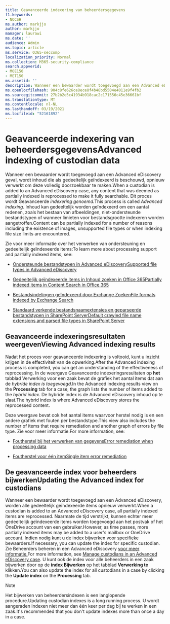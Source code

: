 ```yaml
---
title: Geavanceerde indexering van beheerdersgegevens
f1.keywords:
- NOCSH
ms.author: markjjo
author: markjjo
manager: laurawi
ms.date: ''
audience: Admin
ms.topic: article
ms.service: O365-seccomp
localization_priority: Normal
ms.collection: M365-security-compliance
search.appverid:
- MOE150
- MET150
ms.assetid: ''
description: Wanneer een bewaarder wordt toegevoegd aan een Advanced eDiscovery geval, wordt inhoud die als gedeeltelijk geïndexeerd is beschouwd, opnieuw verwerkt om deze volledig doorzoekbaar te maken.
ms.openlocfilehash: 904c8fe626ce8ece8f4b48bd5504e4011e9f4fb2
ms.sourcegitcommit: 27b2b2e5c41934b918cac2c171556c45e36661bf
ms.translationtype: MT
ms.contentlocale: nl-NL
ms.lasthandoff: 03/19/2021
ms.locfileid: "52161892"
---
```

# <a name="advanced-indexing-of-custodian-data"></a><span data-ttu-id="580f9-103">Geavanceerde indexering van beheerdersgegevens</span><span class="sxs-lookup"><span data-stu-id="580f9-103">Advanced indexing of custodian data</span></span>

<span data-ttu-id="580f9-104">Wanneer een bewaarder wordt toegevoegd aan een Advanced eDiscovery geval, wordt inhoud die als gedeeltelijk geïndexeerd is beschouwd, opnieuw verwerkt om deze volledig doorzoekbaar te maken.</span><span class="sxs-lookup"><span data-stu-id="580f9-104">When a custodian is added to an Advanced eDiscovery case, any content that was deemed as partially indexed is reprocessed to make it fully searchable.</span></span>  <span data-ttu-id="580f9-105">Dit proces wordt Geavanceerde *indexering genoemd.*</span><span class="sxs-lookup"><span data-stu-id="580f9-105">This process is called *Advanced indexing*.</span></span> <span data-ttu-id="580f9-106">Inhoud kan gedeeltelijk worden geïndexeerd om een aantal redenen, zoals het bestaan van afbeeldingen, niet-ondersteunde bestandstypen of wanneer limieten voor bestandsgrootte indexeren worden aangetroffen.</span><span class="sxs-lookup"><span data-stu-id="580f9-106">Content can be partially indexed for a number of reasons including the existence of images, unsupported file types or when indexing file size limits are encountered.</span></span>

<span data-ttu-id="580f9-107">Zie voor meer informatie over het verwerken van ondersteuning en gedeeltelijk geïndexeerde items:</span><span class="sxs-lookup"><span data-stu-id="580f9-107">To learn more about processing support and partially indexed items, see:</span></span>

- [<span data-ttu-id="580f9-108">Ondersteunde bestandstypen in Advanced eDiscovery</span><span class="sxs-lookup"><span data-stu-id="580f9-108">Supported file types in Advanced eDiscovery</span></span>](supported-filetypes-ediscovery20.md)

- [<span data-ttu-id="580f9-109">Gedeeltelijk geïndexeerde items in Inhoud zoeken in Office 365</span><span class="sxs-lookup"><span data-stu-id="580f9-109">Partially indexed items in Content Search in Office 365</span></span>](partially-indexed-items-in-content-search.md)

- [<span data-ttu-id="580f9-110">Bestandsindelingen geïndexeerd door Exchange Zoeken</span><span class="sxs-lookup"><span data-stu-id="580f9-110">File formats indexed by Exchange Search</span></span>](/exchange/file-formats-indexed-by-exchange-search-exchange-2013-help)

- [<span data-ttu-id="580f9-111">Standaard verkende bestandsnaamextensies en geparseerde bestandstypen in SharePoint Server</span><span class="sxs-lookup"><span data-stu-id="580f9-111">Default crawled file name extensions and parsed file types in SharePoint Server</span></span>](/SharePoint/technical-reference/default-crawled-file-name-extensions-and-parsed-file-types)

## <a name="viewing-advanced-indexing-results"></a><span data-ttu-id="580f9-112">Geavanceerde indexeringsresultaten weergeven</span><span class="sxs-lookup"><span data-stu-id="580f9-112">Viewing Advanced indexing results</span></span>

<span data-ttu-id="580f9-113">Nadat het proces voor geavanceerde indexering is voltooid, kunt u inzicht krijgen in de effectiviteit van de opwerking.</span><span class="sxs-lookup"><span data-stu-id="580f9-113">After the Advanced indexing process is completed, you can get an understanding of the effectiveness of reprocessing.</span></span>  <span data-ttu-id="580f9-114">In de weergave Geavanceerde indexeringsresultaten op **het** tabblad Verwerking voor een zaak bevat de grafiek het aantal items dat aan de *hybride index is toegevoegd.*</span><span class="sxs-lookup"><span data-stu-id="580f9-114">In the Advanced indexing results view on the **Processing** tab for a case, the graph lists the number of items added to the *hybrid index*.</span></span>  <span data-ttu-id="580f9-115">De hybride index is de Advanced eDiscovery inhoud op te slaat.</span><span class="sxs-lookup"><span data-stu-id="580f9-115">The hybrid index is where Advanced eDiscovery stores the reprocessed content.</span></span>

<span data-ttu-id="580f9-116">Deze weergave bevat ook het aantal items waarvoor herstel nodig is en een andere grafiek met fouten per bestandstype.</span><span class="sxs-lookup"><span data-stu-id="580f9-116">This view  also includes the number of items that require remediation and another graph of errors by file type.</span></span> <span data-ttu-id="580f9-117">Zie voor meer informatie:</span><span class="sxs-lookup"><span data-stu-id="580f9-117">For more information, see:</span></span>

- [<span data-ttu-id="580f9-118">Foutherstel bij het verwerken van gegevens</span><span class="sxs-lookup"><span data-stu-id="580f9-118">Error remediation when processing data</span></span>](error-remediation-when-processing-data-in-advanced-ediscovery.md)

- [<span data-ttu-id="580f9-119">Foutherstel voor één item</span><span class="sxs-lookup"><span data-stu-id="580f9-119">Single item error remediation</span></span>](single-item-error-remediation.md)

## <a name="updating-the-advanced-index-for-custodians"></a><span data-ttu-id="580f9-120">De geavanceerde index voor beheerders bijwerken</span><span class="sxs-lookup"><span data-stu-id="580f9-120">Updating the Advanced index for custodians</span></span>

<span data-ttu-id="580f9-121">Wanneer een bewaarder wordt toegevoegd aan een Advanced eDiscovery, worden alle gedeeltelijk geïndexeerde items opnieuw verwerkt.</span><span class="sxs-lookup"><span data-stu-id="580f9-121">When a custodian is added to an Advanced eDiscovery case, all partially indexed items are reprocessed.</span></span> <span data-ttu-id="580f9-122">Naarmate de tijd verstrijkt, kunnen echter meer gedeeltelijk geïndexeerde items worden toegevoegd aan het postvak of het OneDrive account van een gebruiker.</span><span class="sxs-lookup"><span data-stu-id="580f9-122">However, as time passes, more partially indexed items may be added to a user's mailbox or OneDrive account.</span></span>  <span data-ttu-id="580f9-123">Indien nodig kunt u de index bijwerken voor specifieke bewaarders.</span><span class="sxs-lookup"><span data-stu-id="580f9-123">If necessary, you can update the index for specific custodian.</span></span> <span data-ttu-id="580f9-124">Zie Beheerders beheren in een Advanced eDiscovery [voor meer informatie.](manage-new-custodians.md#re-index-custodian-data)</span><span class="sxs-lookup"><span data-stu-id="580f9-124">For more information, see [Manage custodians in an Advanced eDiscovery case](manage-new-custodians.md#re-index-custodian-data).</span></span> <span data-ttu-id="580f9-125">U kunt ook de index voor alle beheerders in een zaak bijwerken door op de **index Bijwerken** op het tabblad **Verwerking te** klikken.</span><span class="sxs-lookup"><span data-stu-id="580f9-125">You can also update the index for all custodians in a case by clicking the **Update index** on the **Processing** tab.</span></span>

> [!NOTE]
> <span data-ttu-id="580f9-126">Het bijwerken van beheerdersindexen is een langlopende procedure.</span><span class="sxs-lookup"><span data-stu-id="580f9-126">Updating custodian indexes is a long running process.</span></span> <span data-ttu-id="580f9-127">U wordt aangeraden indexen niet meer dan één keer per dag bij te werken in een zaak.</span><span class="sxs-lookup"><span data-stu-id="580f9-127">It's recommended that you don't update indexes more than once a day in a case.</span></span>